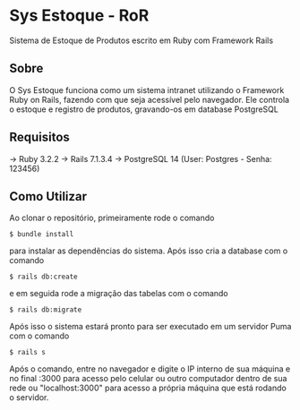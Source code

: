 # Sys Estoque - RoR
Sistema de Estoque de Produtos escrito em Ruby com Framework Rails

## Sobre
O Sys Estoque funciona como um sistema intranet utilizando o Framework Ruby on Rails, fazendo com que seja acessível pelo navegador. Ele controla o estoque e registro de produtos, gravando-os em database PostgreSQL

## Requisitos
-> Ruby 3.2.2
-> Rails 7.1.3.4
-> PostgreSQL 14 (User: Postgres - Senha: 123456)

## Como Utilizar
Ao clonar o repositório, primeiramente rode o comando 
```
$ bundle install
```
para instalar as dependências do sistema. Após isso cria a database com o comando
```
$ rails db:create
```
e em seguida rode a migração das tabelas com o comando
```
$ rails db:migrate
```
Após isso o sistema estará pronto para ser executado em um servidor Puma com o comando
```
$ rails s
```

Após o comando, entre no navegador e digite o IP interno de sua máquina e no final :3000 para acesso pelo celular ou outro computador dentro de sua rede ou "localhost:3000" para acesso a própria máquina que está rodando o servidor.
